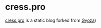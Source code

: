 # cress.pro

[cress.pro](https://cress.pro) is a static blog forked from [Gyoza](https://github.com/lxchapu/astro-gyoza))
